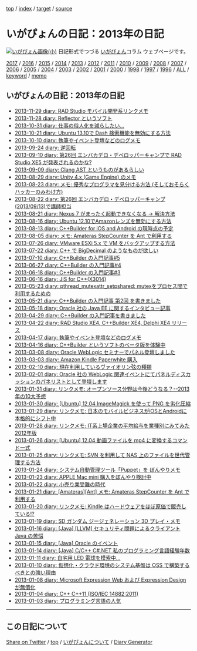 [top](../index.html) / [index](index.html) / [target](https://igapyon.github.io/diary/2013/index.html) / [source](https://github.com/igapyon/diary/blob/gh-pages/2013/index.html.src.md) 

いがぴょんの日記：2013年の日記
=====================================================================================================
[![いがぴょん画像(小)](https://igapyon.github.io/diary/images/iga200306s.jpg "いがぴょん")](https://igapyon.github.io/diary/memo/memoigapyon.html) 日記形式でつづる [いがぴょん](https://igapyon.github.io/diary/memo/memoigapyon.html)コラム ウェブページです。


[2017](../2017/index.html)
/ [2016](../2016/index.html)
/ [2015](../2015/index.html)
/ [2014](../2014/index.html)
/ [2013](index.html)
/ [2012](../2012/index.html)
/ [2011](../2011/index.html)
/ [2010](../2010/index.html)
/ [2009](../2009/index.html)
/ [2008](../2008/index.html)
/ [2007](../2007/index.html)
/ [2006](../2006/index.html)
/ [2005](../2005/index.html)
/ [2004](../2004/index.html)
/ [2003](../2003/index.html)
/ [2002](../2002/index.html)
/ [2001](../2001/index.html)
/ [2000](../2000/index.html)
/ [1998](../1998/index.html)
/ [1997](../1997/index.html)
/ [1996](../1996/index.html)
/ [ALL](../idxall.html)
 / [keyword](../keyword/index.html) / [memo](../memo/index.html)

## いがぴょんの日記：2013年の日記

* [2013-11-29 diary: RAD Studio モバイル開発系リンクメモ](ig131129.html)
* [2013-11-28 diary: Reflector というソフト](ig131128.html)
* [2013-10-31 diary: 仕事の俗人化を減らしたい...](ig131031.html)
* [2013-10-21 diary: Ubuntu 13.10で Dash 検索機能を無効にする方法](ig131021.html)
* [2013-10-10 diary: 執筆やイベント登壇などのログメモ](ig131010.html)
* [2013-09-24 diary: 逆回転](ig130924.html)
* [2013-09-10 diary: 第26回 エンバカデロ・デベロッパーキャンプで RAD Studio XE5 が発表されるのかな?](ig130910.html)
* [2013-09-09 diary: Clang AST というものがあるらしい](ig130909.html)
* [2013-08-29 diary: Unity 4.x (Game Engine) のメモ](ig130829.html)
* [2013-08-23 diary: メモ: 優秀なプログラマを見分ける方法 (そしておそらくハッカーのみわけ方)](ig130823.html)
* [2013-08-22 diary: 第26回 エンバカデロ・デベロッパーキャンプ (2013/09/13)で講師担当](ig130822.html)
* [2013-08-21 diary: Nexus 7 がまったく起動できなくなる → 解決方法](ig130821.html)
* [2013-08-16 diary: Ubuntu 12.10でAmazonレンズを無効にする方法](ig130816.html)
* [2013-08-13 diary: C++Builder for iOS and Android の現時点の予定](ig130813.html)
* [2013-08-05 diary: メモ: Amateras StepCounter を Ant で利用する](ig130805.html)
* [2013-07-26 diary: VMware ESXi 5.x で VM をバックアップする方法](ig130726.html)
* [2013-07-22 diary: C++ で BigDecimal のようなものが欲しい](ig130722.html)
* [2013-07-10 diary: C++Builder の入門記事#5](ig130710.html)
* [2013-06-27 diary: C++Builder の入門記事#4](ig130627.html)
* [2013-06-18 diary: C++Builder の入門記事#3](ig130618.html)
* [2013-06-16 diary: JIS for C++(X3014)](ig130616.html)
* [2013-05-23 diary: pthread_mutexattr_setpshared: mutexをプロセス間で利用するための](ig130523.html)
* [2013-05-21 diary: C++Builder の入門記事 第2回 を書きました](ig130521.html)
* [2013-05-18 diary: Oracle 社の Java EE に関するインタビュー記事](ig130518.html)
* [2013-04-29 diary: C++Builder の入門記事を書きました](ig130429.html)
* [2013-04-22 diary: RAD Studio XE4, C++Builder XE4, Delphi XE4 リリース](ig130422.html)
* [2013-04-17 diary: 執筆やイベント登壇などのログメモ](ig130417.html)
* [2013-04-16 diary: C++Builder というソフトのベータ版を体験中](ig130416.html)
* [2013-03-08 diary: Oracle WebLogic セミナーでパネル登壇しました](ig130308.html)
* [2013-03-03 diary: Amazon Kindle Paperwhite 購入](ig130303.html)
* [2013-02-10 diary: 現在利用しているヴァイオリン弦の種類](ig130210.html)
* [2013-02-01 diary: Oracle 社の WebLogic 関連イベントにてパネルディスカッションのパネリストとして登壇します](ig130201.html)
* [2013-01-31 diary: リンクメモ: オープンソース分野は今後どうなる？--2013年の10大予想](ig130131.html)
* [2013-01-30 diary: [Ubuntu] 12.04 ImageMagick を使って PNG を劣化圧縮](ig130130.html)
* [2013-01-29 diary: リンクメモ: 日本のモバイルビジネスがiOSとAndroidに本格的にシフト中](ig130129.html)
* [2013-01-28 diary: リンクメモ: IT系上場企業の平均給与を業種別にみてみた 2012年版](ig130128.html)
* [2013-01-26 diary: [Ubuntu] 12.04 動画ファイルを mp4 に変換するコマンド一式](ig130126.html)
* [2013-01-25 diary: リンクメモ: SVN を利用して NAS 上のファイルを世代管理する方法](ig130125.html)
* [2013-01-24 diary: システム自動管理ツール「Puppet」を ぼんやりメモ](ig130124.html)
* [2013-01-23 diary: APPLE Mac mini 購入をぼんやり検討中](ig130123.html)
* [2013-01-22 diary: 小売り業受難の時代](ig130122.html)
* [2013-01-21 diary: [Amateras][Ant] メモ: Amateras StepCounter を Ant で利用する](ig130121.html)
* [2013-01-20 diary: リンクメモ: Kindle はハードウェアをほぼ原価で販売している!?](ig130120.html)
* [2013-01-19 diary: SD ガンダム ジージェネレーション 3D プレイ・メモ](ig130119.html)
* [2013-01-16 diary: [Java] [LLVM] セキュリティ問題によるクライアント Java の苦悩](ig130116.html)
* [2013-01-15 diary: [Java] Oracle のイベント](ig130115.html)
* [2013-01-14 diary: [Java] C/C++ C#.NET 私のプログラミング言語経験年数](ig130114.html)
* [2013-01-11 diary: 自宅用 LED 電球を模索中...](ig130111.html)
* [2013-01-10 diary: 仮想化・クラウド環境のシステム基盤は OSS で構築するべきとの強い理由](ig130110.html)
* [2013-01-08 diary: Microsoft Expression Web および Expression Design が無償化](ig130108.html)
* [2013-01-04 diary: C++ C++11 (ISO/IEC 14882:2011)](ig130104.html)
* [2013-01-03 diary: プログラミング言語の人気](ig130103.html)


----------------------------------------------------------------------------------------------------

## この日記について

[Share on Twitter](https://twitter.com/intent/tweet?hashtags=igapyon%2Cdiary%2C%E3%81%84%E3%81%8C%E3%81%B4%E3%82%87%E3%82%93&text=%E3%81%84%E3%81%8C%E3%81%B4%E3%82%87%E3%82%93%E3%81%AE%E6%97%A5%E8%A8%98%EF%BC%9A2013%E5%B9%B4%E3%81%AE%E6%97%A5%E8%A8%98&url=https%3A%2F%2Figapyon.github.io%2Fdiary%2F2013%2Findex.html) / [top](../index.html) / [いがぴょんについて](https://igapyon.github.io/diary/memo/memoigapyon.html) / [Diary Generator](https://github.com/igapyon/igapyonv3)
